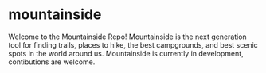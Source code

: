 # mountainside

Welcome to the Mountainside Repo! 
Mountainside is the next generation tool for finding trails, places to hike, the best campgrounds, and best scenic spots in the world around us. Mountainside is currently in development, contibutions are welcome. 
